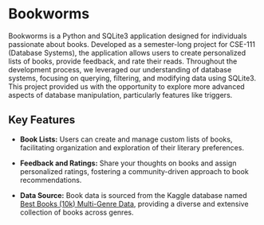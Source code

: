# Bookworms
Bookworms is a Python and SQLite3 application designed for individuals passionate about books. Developed as a semester-long project for CSE-111 (Database Systems), the application allows users to create personalized lists of books, 
provide feedback, and rate their reads. Throughout the development process, we leveraged our understanding of database systems, focusing on querying, filtering, and modifying data using SQLite3. This project provided us 
with the opportunity to explore more advanced aspects of database manipulation, particularly features like triggers.

## Key Features
- **Book Lists:** Users can create and manage custom lists of books, facilitating organization and exploration of their literary preferences.

- **Feedback and Ratings:** Share your thoughts on books and assign personalized ratings, fostering a community-driven approach to book recommendations.

- **Data Source:** Book data is sourced from the Kaggle database named [Best Books (10k) Multi-Genre Data](https://www.kaggle.com/datasets/ishikajohari/best-books-10k-multi-genre-data), providing a diverse and extensive collection of 
books across genres.
